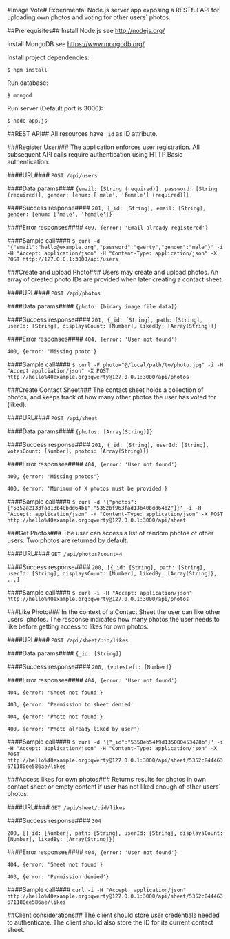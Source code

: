 #Image Vote#
Experimental Node.js server app exposing a RESTful API for uploading own photos and voting for other users´ photos.

##Prerequisites##
Install Node.js
  see http://nodejs.org/

Install MongoDB
  see https://www.mongodb.org/

Install project dependencies:

`$ npm install`

Run database:

`$ mongod`

Run server (Default port is 3000):

`$ node app.js`

##REST API##
All resources have `_id` as ID attribute.

###Register User###
The application enforces user registration. All subsequent API calls require authentication using HTTP Basic authentication.

####URL####
`POST /api/users`

####Data params####
`{email: [String (required)], password: [String (required)], gender: [enum: ['male', 'female'] (required)]}`

####Success response####
`201, {_id: [String], email: [String], gender: [enum: ['male', 'female']}`

####Error responses####
`409, {error: 'Email already registered'}`

####Sample call####
`$ curl -d '{"email":"hello@example.org","password":"qwerty","gender":"male"}' -i -H "Accept: application/json" -H "Content-Type: application/json" -X POST http://127.0.0.1:3000/api/users`

###Create and upload Photo###
Users may create and upload photos. An array of created photo IDs are provided when later creating a contact sheet.

####URL####
`POST /api/photos`

####Data params####
`{photo: [binary image file data]}`

####Success response####
`201, {_id: [String], path: [String], userId: [String], displaysCount: [Number], likedBy: [Array(String)]}`

####Error responses####
`404, {error: 'User not found'}`

`400, {error: 'Missing photo'}`

####Sample call####
`$ curl -F photo="@/local/path/to/photo.jpg" -i -H "Accept applciation/json" -X POST http://hello%40example.org:qwerty@127.0.0.1:3000/api/photos`

###Create Contact Sheet###
The contact sheet holds a collection of photos, and keeps track of how many other photos the user has voted for (liked).

####URL####
`POST /api/sheet`

####Data params####
`{photos: [Array(String)]}`

####Success response####
`201, {_id: [String], userId: [String], votesCount: [Number], photos: [Array(String)]}`

####Error responses####
`404, {error: 'User not found'}`

`400, {error: 'Missing photos'}`

`400, {error: 'Minimum of X photos must be provided'}`

####Sample call####
`$ curl -d '{"photos":["5352a2133fad13b40bdd64b1","5352bf963fad13b40bdd64b2"]}' -i -H "Accept: application/json" -H "Content-Type: application/json" -X POST http://hello%40example.org:qwerty@127.0.0.1:3000/api/sheet`

###Get Photos###
The user can access a list of random photos of other users. Two photos are returned by default.

####URL####
`GET /api/photos?count=4`

####Success response####
`200, [{_id: [String], path: [String], userId: [String], displaysCount: [Number], likedBy: [Array(String]}, ...]`

####Sample call####
`$ curl -i -H "Accept: application/json" http://hello%40example.org:qwerty@127.0.0.1:3000/api/photos`

###Like Photo###
In the context of a Contact Sheet the user can like other users´ photos. The response indicates how many photos the user needs to like before getting access to likes for own photos.

####URL####
`POST /api/sheet/:id/likes`

####Data params####
`{_id: [String]}`

####Success response####
`200, {votesLeft: [Number]}`

####Error responses####
`404, {error: 'User not found'}`

`404, {error: 'Sheet not found'}`

`403, {error: 'Permission to sheet denied'`

`404, {error: 'Photo not found'}`

`400, {error: 'Photo already liked by user'}`

####Sample call####
`$ curl -d '{"_id":"5350eb54f9d135080453428b"}' -i -H "Accept: application/json" -H "Content-Type: application/json" -X POST http://hello%40example.org:qwerty@127.0.0.1:3000/api/sheet/5352c844463671180ee586ae/likes`

###Access likes for own photos###
Returns results for photos in own contact sheet or empty content if user has not liked enough of other users´ photos.

####URL####
`GET /api/sheet/:id/likes`

####Success response####
`304`

`200, [{_id: [Number], path: [String], userId: [String], displaysCount: [Number], likedBy: [Array(String]}]`

####Error responses####
`404, {error: 'User not found'}`

`404, {error: 'Sheet not found'}`

`403, {error: 'Permission denied'}`

####Sample call####
`curl -i -H "Accept: application/json" http://hello%40example.org:qwerty@127.0.0.1:3000/api/sheet/5352c844463671180ee586ae/likes`

##Client considerations##
The client should store user credentials needed to authenticate. The client should also store the ID for its current contact sheet.



